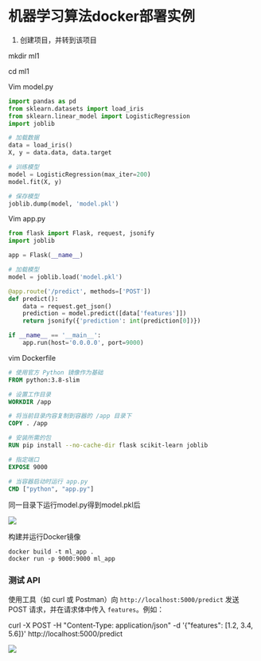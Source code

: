 # 机器学习算法docker部署实例

1. 创建项目，并转到该项目

mkdir ml1

cd ml1

Vim model.py

```python
import pandas as pd
from sklearn.datasets import load_iris
from sklearn.linear_model import LogisticRegression
import joblib

# 加载数据
data = load_iris()
X, y = data.data, data.target

# 训练模型
model = LogisticRegression(max_iter=200)
model.fit(X, y)

# 保存模型
joblib.dump(model, 'model.pkl')

```

Vim app.py

```python
from flask import Flask, request, jsonify
import joblib

app = Flask(__name__)

# 加载模型
model = joblib.load('model.pkl')

@app.route('/predict', methods=['POST'])
def predict():
    data = request.get_json()
    prediction = model.predict([data['features']])
    return jsonify({'prediction': int(prediction[0])})

if __name__ == '__main__':
    app.run(host='0.0.0.0', port=9000)

```

vim Dockerfile

```dockerfile
# 使用官方 Python 镜像作为基础
FROM python:3.8-slim

# 设置工作目录
WORKDIR /app

# 将当前目录内容复制到容器的 /app 目录下
COPY . /app

# 安装所需的包
RUN pip install --no-cache-dir flask scikit-learn joblib

# 指定端口
EXPOSE 9000

# 当容器启动时运行 app.py
CMD ["python", "app.py"]
```

同一目录下运行model.py得到model.pkl后

![](https://s2.loli.net/2023/10/20/Wf7sPaEB3M2QY91.png)

构建并运行Docker镜像

```
docker build -t ml_app .
docker run -p 9000:9000 ml_app
```

### 测试 API

使用工具（如 curl 或 Postman）向 `http://localhost:5000/predict` 发送 POST 请求，并在请求体中传入 `features`。例如：

curl -X POST -H "Content-Type: application/json" -d '{"features": [1.2, 3.4, 5.6]}' http://localhost:5000/predict

![](https://s2.loli.net/2023/10/20/CMcmVjP37ownS6X.png)